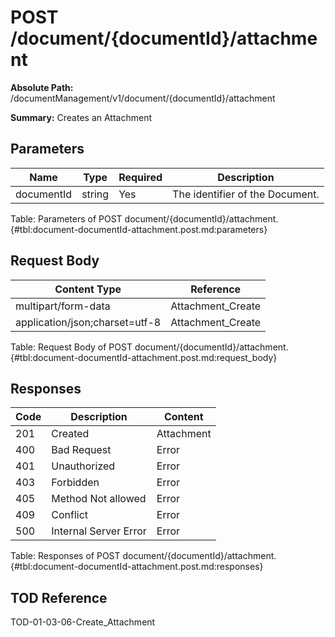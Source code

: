 <!--
    ATTENTION: This file was generated via gradle!
               Do NOT manually edit this file! Any such changes will be overwritten!
-->

# POST /document/{documentId}/attachment

**Absolute Path:** /documentManagement/v1/document/{documentId}/attachment

**Summary:** Creates an Attachment

## Parameters

| Name | Type | Required | Description |
|------|------|----------|-------------|
| documentId | string | Yes | The identifier of the Document. |

Table: Parameters of POST document/{documentId}/attachment. {#tbl:document-documentId-attachment.post.md:parameters}

## Request Body

| Content Type | Reference |
|--------------|-----------|
| multipart/form-data | Attachment_Create |
| application/json;charset=utf-8 | Attachment_Create |

Table: Request Body of POST document/{documentId}/attachment. {#tbl:document-documentId-attachment.post.md:request_body}

## Responses

| Code | Description | Content |
|------|-------------|---------|
| 201 | Created | Attachment |
| 400 | Bad Request | Error |
| 401 | Unauthorized | Error |
| 403 | Forbidden | Error |
| 405 | Method Not allowed | Error |
| 409 | Conflict | Error |
| 500 | Internal Server Error | Error |

Table: Responses of POST document/{documentId}/attachment. {#tbl:document-documentId-attachment.post.md:responses}

## TOD Reference

TOD-01-03-06-Create_Attachment
